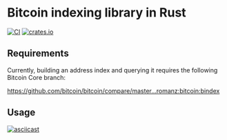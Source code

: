 # Bitcoin indexing library in Rust

[![CI](https://github.com/romanz/bindex-rs/actions/workflows/ci.yml/badge.svg)](https://github.com/romanz/bindex-rs/actions)
[![crates.io](https://img.shields.io/crates/v/bindex.svg)](https://crates.io/crates/bindex)

## Requirements

Currently, building an address index and querying it requires the following Bitcoin Core branch:

https://github.com/bitcoin/bitcoin/compare/master...romanz:bitcoin:bindex

## Usage

[![asciicast](https://asciinema.org/a/Cq4Uj7nvHSfoAkElJA3W2xR1L.svg)](https://asciinema.org/a/Cq4Uj7nvHSfoAkElJA3W2xR1L)
